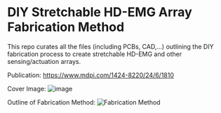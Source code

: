 # DIY Stretchable HD-EMG Array Fabrication Method
This repo curates all the files (including PCBs, CAD,...) outlining the DIY fabrication process to create stretchable HD-EMG and other sensing/actuation arrays.

Publication: https://www.mdpi.com/1424-8220/24/6/1810


Cover Image:
![image](https://github.com/rejinjohnvarghese/Stretchable-HMI-Array/assets/56391645/67af8f06-bc07-4b51-8cb8-91be6961579f)




Outline of Fabrication Method:
![Fabrication Method](https://github.com/rejinjohnvarghese/Stretchable-HMI-Array/assets/56391645/ff992e03-cf32-4cb2-9947-52f51881f52a)
